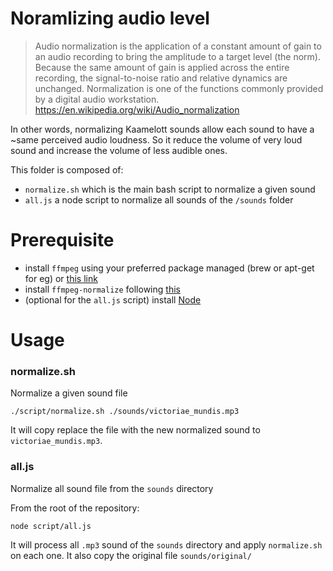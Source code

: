 # Noramlizing audio level

> Audio normalization is the application of a constant amount of gain to an audio recording to bring the amplitude to a target level (the norm). Because the same amount of gain is applied across the entire recording, the signal-to-noise ratio and relative dynamics are unchanged. Normalization is one of the functions commonly provided by a digital audio workstation. https://en.wikipedia.org/wiki/Audio_normalization

In other words, normalizing Kaamelott sounds allow each sound to have a ~same perceived audio loudness. So it reduce the volume of very loud sound and increase the volume of less audible ones. 

This folder is composed of: 
- `normalize.sh` which is the main bash script to normalize a given sound
- `all.js` a node script to normalize all sounds of the `/sounds` folder 

# Prerequisite

- install `ffmpeg`  using your preferred package managed (brew or apt-get for eg) or [this link](https://www.ffmpeg.org/download.html)
- install `ffmpeg-normalize` following [this](https://github.com/slhck/ffmpeg-normalize#installation)
- (optional for the `all.js` script) install [Node](https://nodejs.org/en/download/)

# Usage

### normalize.sh

Normalize a given sound file

```
./script/normalize.sh ./sounds/victoriae_mundis.mp3
```
It will copy replace the file with the new normalized sound to `victoriae_mundis.mp3`. 

### all.js

Normalize all sound file from the `sounds` directory
  
From the root of the repository:
```
node script/all.js
```
It will process all `.mp3` sound of the `sounds` directory and apply `normalize.sh` on each one. It also copy the original file `sounds/original/`
